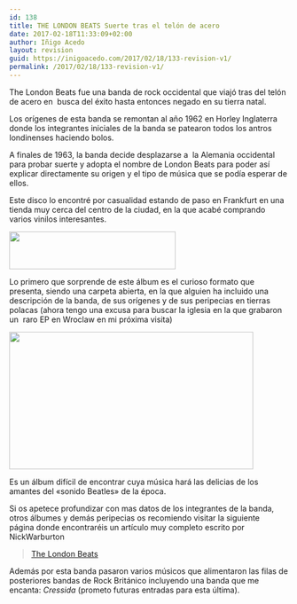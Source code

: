 ```yaml
---
id: 138
title: THE LONDON BEATS Suerte tras el telón de acero
date: 2017-02-18T11:33:09+02:00
author: Iñigo Acedo
layout: revision
guid: https://inigoacedo.com/2017/02/18/133-revision-v1/
permalink: /2017/02/18/133-revision-v1/
---
```

The London Beats fue una banda de rock occidental que viajó tras del telón de acero en  busca del éxito hasta entonces negado en su tierra natal.

<!--more-->

Los orígenes de esta banda se remontan al año 1962 en Horley Inglaterra donde los integrantes iniciales de la banda se patearon todos los antros londinenses haciendo bolos.

A finales de 1963, la banda decide desplazarse a  la Alemania occidental para probar suerte y adopta el nombre de London Beats para poder así explicar directamente su origen y el tipo de música que se podía esperar de ellos.

Este disco lo encontré por casualidad estando de paso en Frankfurt en una tienda muy cerca del centro de la ciudad, en la que acabé comprando varios vinilos interesantes.

<img class="alignnone size-medium wp-image-137" src="https://i1.wp.com/inigoacedo.com/wp-content/uploads/2017/02/ScreenHunter_2.jpg?resize=300%2C68&#038;ssl=1" alt="" width="300" height="68" srcset="https://i1.wp.com/inigoacedo.com/wp-content/uploads/2017/02/ScreenHunter_2.jpg?resize=300%2C68&ssl=1 300w, https://i1.wp.com/inigoacedo.com/wp-content/uploads/2017/02/ScreenHunter_2.jpg?resize=768%2C173&ssl=1 768w, https://i1.wp.com/inigoacedo.com/wp-content/uploads/2017/02/ScreenHunter_2.jpg?w=835&ssl=1 835w" sizes="(max-width: 300px) 100vw, 300px" data-recalc-dims="1" /> 

Lo primero que sorprende de este álbum es el curioso formato que presenta, siendo una carpeta abierta, en la que alguien ha incluido una descripción de la banda, de sus orígenes y de sus peripecias en tierras polacas (ahora tengo una excusa para buscar la iglesia en la que grabaron un  raro EP en Wroclaw en mi próxima visita)

<img class="alignnone  wp-image-135" src="https://i0.wp.com/inigoacedo.com/wp-content/uploads/2017/02/IMG_20170214_104832.jpg?resize=440%2C248&#038;ssl=1" alt="" width="440" height="248" srcset="https://i0.wp.com/inigoacedo.com/wp-content/uploads/2017/02/IMG_20170214_104832.jpg?resize=300%2C169&ssl=1 300w, https://i0.wp.com/inigoacedo.com/wp-content/uploads/2017/02/IMG_20170214_104832.jpg?resize=768%2C432&ssl=1 768w, https://i0.wp.com/inigoacedo.com/wp-content/uploads/2017/02/IMG_20170214_104832.jpg?resize=1024%2C576&ssl=1 1024w, https://i0.wp.com/inigoacedo.com/wp-content/uploads/2017/02/IMG_20170214_104832.jpg?w=1575&ssl=1 1575w" sizes="(max-width: 440px) 100vw, 440px" data-recalc-dims="1" /> 

Es un álbum difícil de encontrar cuya música hará las delicias de los amantes del &#171;sonido Beatles&#187; de la época.

Si os apetece profundizar con mas datos de los integrantes de la banda, otros álbumes y demás peripecias os recomiendo visitar la siguiente página donde encontraréis un artículo muy completo escrito por NickWarburton

<blockquote class="wp-embedded-content" data-secret="f9gy0uz6iK">
  <p>
    <a href="https://thestrangebrew.co.uk/articles/the-london-beats/">The London Beats</a>
  </p>
</blockquote>



Además por esta banda pasaron varios músicos que alimentaron las filas de posteriores bandas de Rock Británico incluyendo una banda que me encanta: _Cressida_ (prometo futuras entradas para esta última).